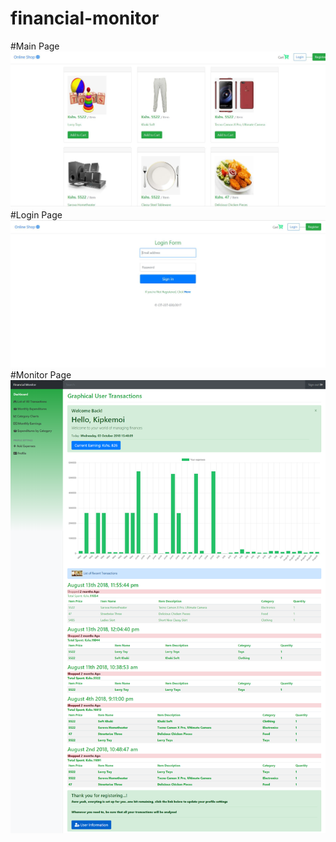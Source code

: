 # financial-monitor
#Main Page
![Alt text](Screenshots/mainpage.jpg?raw=true "Main Page")
#Login Page
![Alt text](Screenshots/loginPage.jpg?raw=true "Login Page")
#Monitor Page
![Alt text](Screenshots/monitor.png?raw=true "Monitor")




